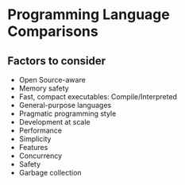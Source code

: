 # Programming Language Comparisons

## Factors to consider
- Open Source-aware
- Memory safety
- Fast, compact executables: Compile/Interpreted
- General-purpose languages
- Pragmatic programming style
- Development at scale
- Performance
- Simplicity
- Features
- Concurrency
- Safety
- Garbage collection